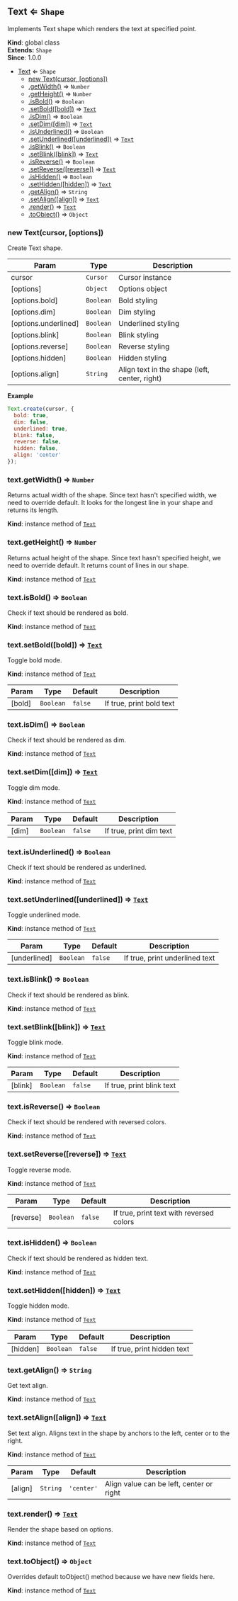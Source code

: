 <a name="Text"></a>

## Text ⇐ <code>Shape</code>
Implements Text shape which renders the text at specified point.

**Kind**: global class  
**Extends:** <code>Shape</code>  
**Since**: 1.0.0  

* [Text](#Text) ⇐ <code>Shape</code>
    * [new Text(cursor, [options])](#new_Text_new)
    * [.getWidth()](#Text+getWidth) ⇒ <code>Number</code>
    * [.getHeight()](#Text+getHeight) ⇒ <code>Number</code>
    * [.isBold()](#Text+isBold) ⇒ <code>Boolean</code>
    * [.setBold([bold])](#Text+setBold) ⇒ <code>[Text](#Text)</code>
    * [.isDim()](#Text+isDim) ⇒ <code>Boolean</code>
    * [.setDim([dim])](#Text+setDim) ⇒ <code>[Text](#Text)</code>
    * [.isUnderlined()](#Text+isUnderlined) ⇒ <code>Boolean</code>
    * [.setUnderlined([underlined])](#Text+setUnderlined) ⇒ <code>[Text](#Text)</code>
    * [.isBlink()](#Text+isBlink) ⇒ <code>Boolean</code>
    * [.setBlink([blink])](#Text+setBlink) ⇒ <code>[Text](#Text)</code>
    * [.isReverse()](#Text+isReverse) ⇒ <code>Boolean</code>
    * [.setReverse([reverse])](#Text+setReverse) ⇒ <code>[Text](#Text)</code>
    * [.isHidden()](#Text+isHidden) ⇒ <code>Boolean</code>
    * [.setHidden([hidden])](#Text+setHidden) ⇒ <code>[Text](#Text)</code>
    * [.getAlign()](#Text+getAlign) ⇒ <code>String</code>
    * [.setAlign([align])](#Text+setAlign) ⇒ <code>[Text](#Text)</code>
    * [.render()](#Text+render) ⇒ <code>[Text](#Text)</code>
    * [.toObject()](#Text+toObject) ⇒ <code>Object</code>

<a name="new_Text_new"></a>

### new Text(cursor, [options])
Create Text shape.


| Param | Type | Description |
| --- | --- | --- |
| cursor | <code>Cursor</code> | Cursor instance |
| [options] | <code>Object</code> | Options object |
| [options.bold] | <code>Boolean</code> | Bold styling |
| [options.dim] | <code>Boolean</code> | Dim styling |
| [options.underlined] | <code>Boolean</code> | Underlined styling |
| [options.blink] | <code>Boolean</code> | Blink styling |
| [options.reverse] | <code>Boolean</code> | Reverse styling |
| [options.hidden] | <code>Boolean</code> | Hidden styling |
| [options.align] | <code>String</code> | Align text in the shape (left, center, right) |

**Example**  
```js
Text.create(cursor, {
  bold: true,
  dim: false,
  underlined: true,
  blink: false,
  reverse: false,
  hidden: false,
  align: 'center'
});
```
<a name="Text+getWidth"></a>

### text.getWidth() ⇒ <code>Number</code>
Returns actual width of the shape.
Since text hasn't specified width, we need to override default.
It looks for the longest line in your shape and returns its length.

**Kind**: instance method of <code>[Text](#Text)</code>  
<a name="Text+getHeight"></a>

### text.getHeight() ⇒ <code>Number</code>
Returns actual height of the shape.
Since text hasn't specified height, we need to override default.
It returns count of lines in our shape.

**Kind**: instance method of <code>[Text](#Text)</code>  
<a name="Text+isBold"></a>

### text.isBold() ⇒ <code>Boolean</code>
Check if text should be rendered as bold.

**Kind**: instance method of <code>[Text](#Text)</code>  
<a name="Text+setBold"></a>

### text.setBold([bold]) ⇒ <code>[Text](#Text)</code>
Toggle bold mode.

**Kind**: instance method of <code>[Text](#Text)</code>  

| Param | Type | Default | Description |
| --- | --- | --- | --- |
| [bold] | <code>Boolean</code> | <code>false</code> | If true, print bold text |

<a name="Text+isDim"></a>

### text.isDim() ⇒ <code>Boolean</code>
Check if text should be rendered as dim.

**Kind**: instance method of <code>[Text](#Text)</code>  
<a name="Text+setDim"></a>

### text.setDim([dim]) ⇒ <code>[Text](#Text)</code>
Toggle dim mode.

**Kind**: instance method of <code>[Text](#Text)</code>  

| Param | Type | Default | Description |
| --- | --- | --- | --- |
| [dim] | <code>Boolean</code> | <code>false</code> | If true, print dim text |

<a name="Text+isUnderlined"></a>

### text.isUnderlined() ⇒ <code>Boolean</code>
Check if text should be rendered as underlined.

**Kind**: instance method of <code>[Text](#Text)</code>  
<a name="Text+setUnderlined"></a>

### text.setUnderlined([underlined]) ⇒ <code>[Text](#Text)</code>
Toggle underlined mode.

**Kind**: instance method of <code>[Text](#Text)</code>  

| Param | Type | Default | Description |
| --- | --- | --- | --- |
| [underlined] | <code>Boolean</code> | <code>false</code> | If true, print underlined text |

<a name="Text+isBlink"></a>

### text.isBlink() ⇒ <code>Boolean</code>
Check if text should be rendered as blink.

**Kind**: instance method of <code>[Text](#Text)</code>  
<a name="Text+setBlink"></a>

### text.setBlink([blink]) ⇒ <code>[Text](#Text)</code>
Toggle blink mode.

**Kind**: instance method of <code>[Text](#Text)</code>  

| Param | Type | Default | Description |
| --- | --- | --- | --- |
| [blink] | <code>Boolean</code> | <code>false</code> | If true, print blink text |

<a name="Text+isReverse"></a>

### text.isReverse() ⇒ <code>Boolean</code>
Check if text should be rendered with reversed colors.

**Kind**: instance method of <code>[Text](#Text)</code>  
<a name="Text+setReverse"></a>

### text.setReverse([reverse]) ⇒ <code>[Text](#Text)</code>
Toggle reverse mode.

**Kind**: instance method of <code>[Text](#Text)</code>  

| Param | Type | Default | Description |
| --- | --- | --- | --- |
| [reverse] | <code>Boolean</code> | <code>false</code> | If true, print text with reversed colors |

<a name="Text+isHidden"></a>

### text.isHidden() ⇒ <code>Boolean</code>
Check if text should be rendered as hidden text.

**Kind**: instance method of <code>[Text](#Text)</code>  
<a name="Text+setHidden"></a>

### text.setHidden([hidden]) ⇒ <code>[Text](#Text)</code>
Toggle hidden mode.

**Kind**: instance method of <code>[Text](#Text)</code>  

| Param | Type | Default | Description |
| --- | --- | --- | --- |
| [hidden] | <code>Boolean</code> | <code>false</code> | If true, print hidden text |

<a name="Text+getAlign"></a>

### text.getAlign() ⇒ <code>String</code>
Get text align.

**Kind**: instance method of <code>[Text](#Text)</code>  
<a name="Text+setAlign"></a>

### text.setAlign([align]) ⇒ <code>[Text](#Text)</code>
Set text align.
Aligns text in the shape by anchors to the left, center or to the right.

**Kind**: instance method of <code>[Text](#Text)</code>  

| Param | Type | Default | Description |
| --- | --- | --- | --- |
| [align] | <code>String</code> | <code>&#x27;center&#x27;</code> | Align value can be left, center or right |

<a name="Text+render"></a>

### text.render() ⇒ <code>[Text](#Text)</code>
Render the shape based on options.

**Kind**: instance method of <code>[Text](#Text)</code>  
<a name="Text+toObject"></a>

### text.toObject() ⇒ <code>Object</code>
Overrides default toObject() method because we have new fields here.

**Kind**: instance method of <code>[Text](#Text)</code>  
